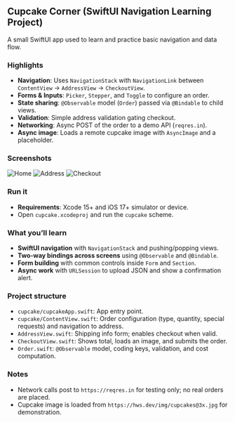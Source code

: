 ## Cupcake Corner (SwiftUI Navigation Learning Project)

A small SwiftUI app used to learn and practice basic navigation and data flow.

### Highlights

- **Navigation**: Uses `NavigationStack` with `NavigationLink` between `ContentView` → `AddressView` → `CheckoutView`.
- **Forms & Inputs**: `Picker`, `Stepper`, and `Toggle` to configure an order.
- **State sharing**: `@Observable` model (`Order`) passed via `@Bindable` to child views.
- **Validation**: Simple address validation gating checkout.
- **Networking**: Async POST of the order to a demo API (`reqres.in`).
- **Async image**: Loads a remote cupcake image with `AsyncImage` and a placeholder.

### Screenshots

![Home](screenshots/Simulator%20Screenshot%20-%20iPhone%2016%20Pro%20-%202025-08-14%20at%2011.48.50.png)
![Address](screenshots/Simulator%20Screenshot%20-%20iPhone%2016%20Pro%20-%202025-08-14%20at%2013.34.27.png)
![Checkout](screenshots/Simulator%20Screenshot%20-%20iPhone%2016%20Pro%20-%202025-08-14%20at%2013.34.58.png)

### Run it

- **Requirements**: Xcode 15+ and iOS 17+ simulator or device.
- Open `cupcake.xcodeproj` and run the `cupcake` scheme.

### What you’ll learn

- **SwiftUI navigation** with `NavigationStack` and pushing/popping views.
- **Two-way bindings across screens** using `@Observable` and `@Bindable`.
- **Form building** with common controls inside `Form` and `Section`.
- **Async work** with `URLSession` to upload JSON and show a confirmation alert.

### Project structure

- `cupcake/cupcakeApp.swift`: App entry point.
- `cupcake/ContentView.swift`: Order configuration (type, quantity, special requests) and navigation to address.
- `AddressView.swift`: Shipping info form; enables checkout when valid.
- `CheckoutView.swift`: Shows total, loads an image, and submits the order.
- `Order.swift`: `@Observable` model, coding keys, validation, and cost computation.

### Notes

- Network calls post to `https://reqres.in` for testing only; no real orders are placed.
- Cupcake image is loaded from `https://hws.dev/img/cupcakes@3x.jpg` for demonstration.

